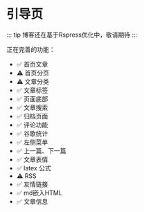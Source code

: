 # 引导页

::: tip
博客还在基于Rspress优化中，敬请期待
:::

正在完善的功能：

- ✅️ 首页文章
- ⚠️ 首页分页
- ⚠️ 文章分类
- ✅️ 文章标签
- ✅️ 页面底部
- ✅️ 文章搜索
- ✅ 归档页面
- ✅️ 评论功能
- ✅️ 谷歌统计
- ✅️ 左侧菜单
- ✅️ 上一篇、下一篇
- ✅️ 文章表情
- ✅️ latex 公式
- ⚠️ RSS
- ✅️ 友情链接
- ✅️ md嵌入HTML
- ✅️ 文章信息
